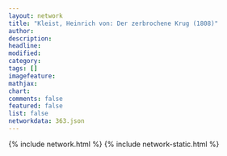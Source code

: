 ```yaml
---
layout: network
title: "Kleist, Heinrich von: Der zerbrochene Krug (1808)"
author:
description:
headline:
modified:
category:
tags: []
imagefeature: 
mathjax: 
chart: 
comments: false
featured: false
list: false
networkdata: 363.json
---
```

{% include network.html %}
{% include network-static.html %}
